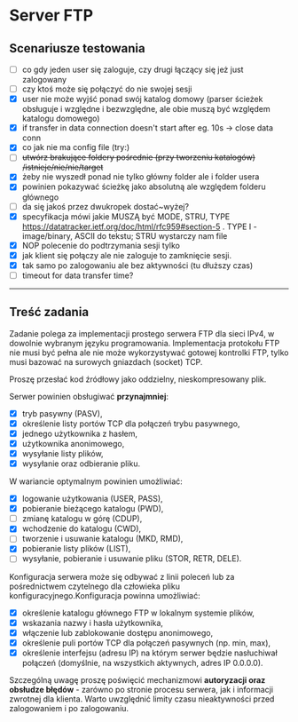 # Server FTP

## Scenariusze testowania

- [ ] co gdy jeden user się zaloguje, czy drugi łączący się jeż just zalogowany
- [ ] czy ktoś może się połączyć do nie swojej sesji
- [x] user nie może wyjść ponad swój katalog domowy (parser ścieżek obsługuje i względne i bezwzględne, ale obie muszą być względem katalogu domowego)
- [x] if transfer in data connection doesn't start after eg. 10s -> close data conn
- [x] co jak nie ma config file (try:)
- [ ] ~~utwórz brakujące foldery pośrednie (przy tworzeniu katalogów) /istnieje/nie/nie/target~~
- [x] żeby nie wyszedł ponad nie tylko główny folder ale i folder usera
- [x] powinien pokazywać ścieżkę jako absolutną ale względem folderu głównego
- [ ] da się jakoś przez dwukropek dostać~wyżej?
- [x] specyfikacja mówi jakie MUSZĄ być MODE, STRU, TYPE https://datatracker.ietf.org/doc/html/rfc959#section-5 . TYPE I - image/binary, ASCII do tekstu; STRU wystarczy nam file
- [x] NOP polecenie do podtrzymania sesji tylko
- [x] jak klient się połączy ale nie zaloguje to zamknięcie sesji.
- [x] tak samo po zalogowaniu ale bez aktywności (tu dłuższy czas)
- [ ] timeout for data transfer time?

---

## Treść zadania

Zadanie polega za implementacji prostego serwera FTP dla sieci IPv4, w dowolnie wybranym języku programowania. Implementacja protokołu FTP nie musi być pełna ale nie może wykorzystywać gotowej kontrolki FTP, tylko musi bazować na surowych gniazdach (socket) TCP.

Proszę przesłać kod źródłowy jako oddzielny, nieskompresowany plik.

Serwer powinien obsługiwać **przynajmniej**:

- [x] tryb pasywny (PASV),
- [x] określenie listy portów TCP dla połączeń trybu pasywnego,
- [x] jednego użytkownika z hasłem,
- [x] użytkownika anonimowego,
- [x] wysyłanie listy plików,
- [x] wysyłanie oraz odbieranie pliku.

W wariancie optymalnym powinien umożliwiać:

- [x] logowanie użytkowania (USER, PASS),
- [x] pobieranie bieżącego katalogu (PWD),
- [ ] zmianę katalogu w górę (CDUP),
- [x] wchodzenie do katalogu (CWD),
- [ ] tworzenie i usuwanie katalogu (MKD, RMD),
- [x] pobieranie listy plików (LIST),
- [ ] wysyłanie, pobieranie i usuwanie pliku (STOR, RETR, DELE).

Konfiguracja serwera może się odbywać z linii poleceń lub za pośrednictwem czytelnego dla człowieka pliku konfiguracyjnego.Konfiguracja powinna umożliwiać:

- [x] określenie katalogu głównego FTP w lokalnym systemie plików,
- [x] wskazania nazwy i hasła użytkownika,
- [x] włączenie lub zablokowanie dostępu anonimowego,
- [x] określenie puli portów TCP dla połączeń pasywnych (np. min, max),
- [x] określenie interfejsu (adresu IP) na którym serwer będzie nasłuchiwał połączeń (domyślnie, na wszystkich aktywnych, adres IP 0.0.0.0).

Szczególną uwagę proszę poświęcić mechanizmowi **autoryzacji oraz obsłudze błędów** - zarówno po stronie procesu serwera, jak i informacji zwrotnej dla klienta. Warto uwzględnić limity czasu nieaktywności przed zalogowaniem i po zalogowaniu.
